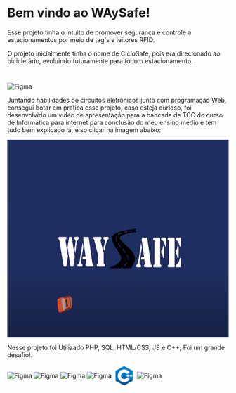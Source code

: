 # Bem vindo ao WAySafe!

Esse projeto tinha o intuito de promover segurança e controle a estacionamentos por meio de tag's e leitores RFID.

O projeto inicialmente tinha o nome de CicloSafe, pois era direcionado ao bicicletário, evoluindo futuramente para todo o estacionamento.
#
<img align="center" alt="Figma" height="450" width="650" src="https://github.com/EmanuelRLima/waysafe/blob/main/waysafe/img/DSC_0023.JPG">

Juntando habilidades de circuitos eletrônicos junto com programação Web, consegui botar em pratica esse projeto, caso estejá curioso, foi desenvolvido um vídeo de apresentação 
para a bancada de TCC do curso de Informática para internet para conclusão do meu ensino médio e tem tudo bem explicado lá, é so clicar na imagem abaixo:

<a href="https://www.youtube.com/watch?v=BPQ6NFekGeg"> <img align="center" alt="Figma" height="450" width="650" src="https://github.com/EmanuelRLima/waysafe/blob/main/waysafe/img/unknown.png"> </a>

Nesse projeto foi Utilizado PHP, SQL, HTML/CSS, JS e C++; Foi um grande desafio!.

<img align="center" alt="Figma" height="50" width="50" src="https://upload.wikimedia.org/wikipedia/commons/thumb/2/27/PHP-logo.svg/1200px-PHP-logo.svg.png">  <img align="center" alt="Figma" height="50" width="50" src="https://upload.wikimedia.org/wikipedia/commons/thumb/6/61/HTML5_logo_and_wordmark.svg/1200px-HTML5_logo_and_wordmark.svg.png">  <img align="center" alt="Figma" height="50" width="50" src="https://cdn-icons-png.flaticon.com/512/919/919826.png">    <img align="center" alt="Figma" height="50" width="50" src="https://desenvolvimentoaberto.files.wordpress.com/2016/11/logoazuresql.png?w=640"> <img align="center" alt="Figma" height="50" width="50" src="https://github.com/EmanuelRLima/waysafe/blob/main/waysafe/img/c%2B.png"> <img align="center" alt="Figma" height="50" width="50" src="https://upload.wikimedia.org/wikipedia/commons/thumb/9/99/Unofficial_JavaScript_logo_2.svg/2048px-Unofficial_JavaScript_logo_2.svg.png">
